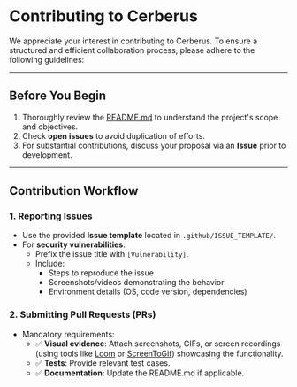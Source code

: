 # Contributing to Cerberus

We appreciate your interest in contributing to Cerberus. To ensure a structured and efficient collaboration process, please adhere to the following guidelines:

---

## **Before You Begin**  

1. Thoroughly review the [README.md](/README.md) to understand the project's scope and objectives.  
2. Check **open issues** to avoid duplication of efforts.  
3. For substantial contributions, discuss your proposal via an **Issue** prior to development.  

---

## **Contribution Workflow**  

### 1. **Reporting Issues**  

- Use the provided **Issue template** located in `.github/ISSUE_TEMPLATE/`.  
- For **security vulnerabilities**:  
  - Prefix the issue title with `[Vulnerability]`.  
  - Include:  
    - Steps to reproduce the issue  
    - Screenshots/videos demonstrating the behavior  
    - Environment details (OS, code version, dependencies)  

### 2. **Submitting Pull Requests (PRs)**

- Mandatory requirements:  
  - ✅ **Visual evidence**: Attach screenshots, GIFs, or screen recordings (using tools like [Loom](https://www.loom.com/) or [ScreenToGif](https://www.screentogif.com/)) showcasing the functionality.  
  - ✅ **Tests**: Provide relevant test cases.  
  - ✅ **Documentation**: Update the README.md if applicable.  
